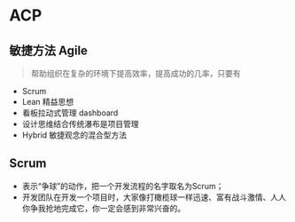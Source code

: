 # ACP


## 敏捷方法 Agile
> 帮助组织在复杂的环境下提高效率，提高成功的几率，只要有

* Scrum
* Lean 精益思想
* 看板拉动式管理 dashboard
* 设计思维结合传统瀑布是项目管理
* Hybrid 敏捷观念的混合型方法



## Scrum
* 表示“争球”的动作，把一个开发流程的名字取名为Scrum；
* 开发团队在开发一个项目时，大家像打橄榄球一样迅速、富有战斗激情、人人你争我抢地完成它，你一定会感到非常兴奋的。
